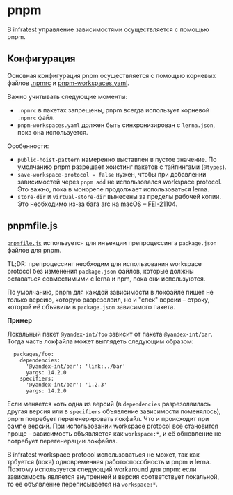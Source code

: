 # pnpm

В infratest управление зависимостями осуществляется с помощью pnpm.

## Конфигурация

Основная конфигурация pnpm осуществляется с помощью корневых файлов [.npmrc](../.npmrc) и [pnpm-workspaces.yaml](../pnpm-workspace.yaml).

Важно учитывать следующие моменты:
- `.npmrc` в пакетах запрещены, pnpm всегда использует корневой `.npmrc` файл.
- `pnpm-workspaces.yaml` должен быть синхронизирован с `lerna.json`, пока она используется.

Особенности:
- `public-hoist-pattern` намеренно выставлен в пустое значение. По умолчанию pnpm разрешает хоистинг пакетов с тайпингами (`@types`).
- `save-workspace-protocol = false` нужен, чтобы при добавлении зависимостей через `pnpm add` не использовался workspace protocol. Это важно, пока в монорепе продолжает использоваться lerna.
- `store-dir` и `virtual-store-dir` вынесены за пределы рабочей копии. Это необходимо из-за бага arc на macOS – [FEI-21104](https://st.yandex-team.ru/FEI-21104).

## pnpmfile.js

[`pnpmfile.js`](../pnpmfile.js) используется для инъекции препроцессинга `package.json` файлов для pnpm.

TL;DR: препроцессинг необходим для использования workspace protocol без изменения `package.json` файлов, которые должны оставаться совместимыми с lerna и npm, пока они используются.

По умолчанию, pnpm для каждой зависимости в локфайле пишет не только версию, которую разрезолвил, но и "спек" версии – строку, которой её объявили в `package.json` зависимого пакета.

**Пример**

Локальный пакет `@yandex-int/foo` зависит от пакета `@yandex-int/bar`. Тогда часть локфайла может выглядеть следующим образом:

```
  packages/foo:
    dependencies:
      '@yandex-int/bar': 'link:../bar'
      yargs: 14.2.0
    specifiers:
      '@yandex-int/bar': '1.2.3'
      yargs: 14.2.0
```

Если меняется хоть одна из версий (в `dependencies` разрезолвилась другая версия или в `specifiers` объявление зависимости поменялось), pnpm потребует перегенерировать локфайл. Что и происходит при бампе версий. При использовании workspace protocol всё становится проще – зависимость объявляется как `workspace:*`, и её обновление не потребует перегенерации локфайла.

В infratest workspace protocol использоваться не может, так как трбуется (пока) одновременная работоспособность и pnpm и lerna. Поэтому используется следующий workaround для pnpm: если зависимость является внутренней и версия соответствует локальной, то её объявление переписывается на `workspace:*`.

